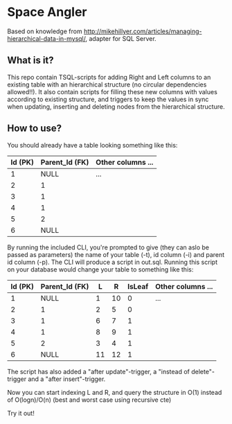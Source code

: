 # Space Angler

Based on knowledge from http://mikehillyer.com/articles/managing-hierarchical-data-in-mysql/, adapter for SQL Server.

## What is it?

This repo contain TSQL-scripts for adding Right and Left columns to an existing table with an hierarchical structure (no circular dependencies allowed!!). It also contain scripts for filling these new columns with values according to existing structure, and triggers to keep the values in sync when updating, inserting and deleting nodes from the hierarchical structure.

## How to use?

You should already have a table looking something like this:

| Id (PK) | Parent_Id (FK) | Other columns ... |
| ------- | -------------- | ----------------- |
|      1  |           NULL | ...               |
|      2  |              1 |                   |
|      3  |              1 |                   |
|      4  |              1 |                   |
|      5  |              2 |                   |
|      6  |           NULL |                   |

By running the included CLI, you're prompted to give (they can aslo be passed as parameters) the name of your table (-t), id column (-i) and parent id column (-p). The CLI will produce a script in out.sql. Running this script on your database would change your table to something like this:

| Id (PK) | Parent_Id (FK) | L  | R  | IsLeaf | Other columns ... |
| ------- | -------------- | -- | -- | -------| ----------------- |
|      1  |           NULL | 1  | 10 |      0 | ...               |
|      2  |              1 | 2  | 5  |      0 |                   |
|      3  |              1 | 6  | 7  |      1 |                   |
|      4  |              1 | 8  | 9  |      1 |                   |
|      5  |              2 | 3  | 4  |      1 |                   |
|      6  |           NULL | 11 | 12 |      1 |                   |

The script has also added a "after update"-trigger, a "instead of delete"-trigger and a "after insert"-trigger.

Now you can start indexing L and R, and query the structure in O(1) instead of O(logn)/O(n) (best and worst case using recursive cte)

Try it out!
